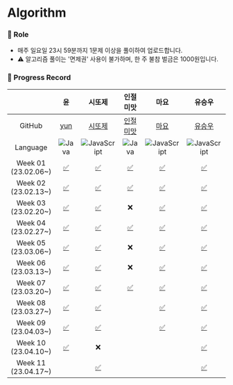 # Algorithm

### 📍 Role

- 매주 일요일 23시 59분까지 1문제 이상을 풀이하여 업로드합니다.
- ⚠️ 알고리즘 풀이는 '면제권' 사용이 불가하며, 한 주 불참 벌금은 1000원입니다.

### 📍 Progress Record


|                         |                              윤                              |                            시또제                            |                           인절미맛                           |                             마요                             |                            유승우                            |                          취할준비생                          |                           Jureamer                           |                            장종욱                            |
| :---------------------: | :----------------------------------------------------------: | :----------------------------------------------------------: | :----------------------------------------------------------: | :----------------------------------------------------------: | :----------------------------------------------------------: | :----------------------------------------------------------: | :----------------------------------------------------------: | :----------------------------------------------------------: |
|         GitHub          |             [yun](https://github.com/yunji1201)              |            [시또제](https://github.com/leesiyun)             |          [인절미맛](https://awasteland.github.io/)           |              [마요](https://github.com/mayo516)              |            [유승우](https://github.com/berenickt)            |           [취할준비생](https://github.com/cyd5538)           |           [Jureamer](https://github.com/jureamer)            |            [장종욱](https://github.com/kowo1001)             |
|        Language         | ![Java](https://img.shields.io/badge/Java-ED8B00?style=for-the-badge&logo=openjdk&logoColor=white) | ![JavaScript](https://img.shields.io/badge/JS-%23323330.svg?style=for-the-badge&logo=javascript&logoColor=%23F7DF1E) | ![Java](https://img.shields.io/badge/Java-ED8B00?style=for-the-badge&logo=openjdk&logoColor=white) | ![JavaScript](https://img.shields.io/badge/JS-%23323330.svg?style=for-the-badge&logo=javascript&logoColor=%23F7DF1E) | ![JavaScript](https://img.shields.io/badge/JS-%23323330.svg?style=for-the-badge&logo=javascript&logoColor=%23F7DF1E) | ![JavaScript](https://img.shields.io/badge/JS-%23323330.svg?style=for-the-badge&logo=javascript&logoColor=%23F7DF1E) | ![Python](https://img.shields.io/badge/python-3670A0?style=for-the-badge&logo=python&logoColor=ffdd54) | ![Python](https://img.shields.io/badge/python-3670A0?style=for-the-badge&logo=python&logoColor=ffdd54) |
| Week 01</br>(23.02.06~) | [✅](https://github.com/get-into-the-coding-field/Algorithm/tree/main/%EC%9C%A4/w1) | [✅](https://github.com/get-into-the-coding-field/Algorithm/blob/main/%EC%8B%9C%EB%98%90%EC%A0%9C/hackerRank/electronics-shop.mdx) | [✅](https://github.com/get-into-the-coding-field/Algorithm/blob/main/%EC%9D%B8%EC%A0%88%EB%AF%B8%EB%A7%9B/23-02_1%EC%A3%BC%EC%B0%A8.md) | [✅](https://github.com/get-into-the-coding-field/Algorithm/blob/main/%EB%A7%88%EC%9A%94/%EC%8A%A4%ED%83%9D%ED%81%90/%ED%94%84%EB%A6%B0%ED%84%B0.js) | [✅](https://github.com/get-into-the-coding-field/Algorithm/blob/main/유승우/week1_공주구하기-큐.js) | [✅](https://github.com/get-into-the-coding-field/Algorithm/tree/main/%EC%B7%A8%ED%95%A0%EC%A4%80%EB%B9%84%EC%83%9D/programmers) | [✅](https://github.com/get-into-the-coding-field/Algorithm/blob/main/%EC%A3%BC%EB%A6%AC%EB%A8%B8/2-2w/%EB%95%85%EB%94%B0%EB%A8%B9%EA%B8%B0.py) | [✅](https://github.com/get-into-the-coding-field/Algorithm/blob/main/%EC%9E%A5%EC%A2%85%EC%9A%B1/bacjoon_countword.mdx) |
| Week 02</br>(23.02.13~) | [✅](https://github.com/get-into-the-coding-field/Algorithm/tree/main/%EC%9C%A4/w2/emergency) | [✅](https://github.com/get-into-the-coding-field/Algorithm/tree/main/시또제/hackerRank/cats-and-a-mouse.mdx) | [✅](https://github.com/get-into-the-coding-field/Algorithm/blob/main/%EC%9D%B8%EC%A0%88%EB%AF%B8%EB%A7%9B/%EC%95%8C%EA%B3%A0%EB%A6%AC%EC%A6%98/%EB%B0%B1%EC%A4%80/23-02-19-ag2.java) | [✅](https://github.com/get-into-the-coding-field/Algorithm/tree/main/%EB%A7%88%EC%9A%94/%ED%95%B4%EC%8B%9C) | [✅](https://github.com/get-into-the-coding-field/Algorithm/blob/main/유승우/week2_LRU-kakao-2-unshift-splie.js) | [✅](https://github.com/get-into-the-coding-field/Algorithm/tree/main/%EC%B7%A8%ED%95%A0%EC%A4%80%EB%B9%84%EC%83%9D/11659) | [✅](https://github.com/get-into-the-coding-field/Algorithm/blob/main/%EC%A3%BC%EB%A6%AC%EB%A8%B8/%EC%89%AC%EC%9A%B4%20%EC%B5%9C%EB%8B%A8%EA%B1%B0%EB%A6%AC.py) | [✅](https://github.com/get-into-the-coding-field/Algorithm/blob/main/%EC%9E%A5%EC%A2%85%EC%9A%B1/programmers_ponketmon.mdx) |
| Week 03</br>(23.02.20~) | [✅](https://github.com/get-into-the-coding-field/Algorithm/blob/main/%EC%9C%A4/w3/ballgame/BallGame.java) | [✅](https://github.com/get-into-the-coding-field/Algorithm/tree/main/시또제/hackerRank/picking-numbers.mdx) |                              ❌                               | [✅](https://github.com/get-into-the-coding-field/Algorithm/commit/086f115cd77bddc8b969ff7ecacde89f4ce8536e) | [✅](https://github.com/get-into-the-coding-field/Algorithm/blob/main/%EC%9C%A0%EC%8A%B9%EC%9A%B0/week3_%EC%A1%B0%ED%95%A9%20%EA%B5%AC%ED%95%98%EA%B8%B0.js) | [✅](https://github.com/get-into-the-coding-field/Algorithm/tree/main/%EC%B7%A8%ED%95%A0%EC%A4%80%EB%B9%84%EC%83%9D/11478) | [✅](https://github.com/get-into-the-coding-field/Algorithm/blob/main/%EC%A3%BC%EB%A6%AC%EB%A8%B8/2-3w/%EB%A1%A4%EC%BC%80%EC%9D%B4%ED%81%AC%20%EC%9E%90%EB%A5%B4%EA%B8%B0.py) | [✅](https://github.com/get-into-the-coding-field/Algorithm/blob/main/%EC%9E%A5%EC%A2%85%EC%9A%B1/leetcode/leetcode_substring.mdx) |
| Week 04</br>(23.02.27~) | [✅](https://github.com/get-into-the-coding-field/Algorithm/blob/main/%EC%9C%A4/w4/lengthSlice/LengthSlice.java) | [✅](https://github.com/get-into-the-coding-field/Algorithm/tree/main/시또제/hackerRank/the-hurdle-race.mdx) | [✅](https://github.com/get-into-the-coding-field/Algorithm/blob/main/%EC%9D%B8%EC%A0%88%EB%AF%B8%EB%A7%9B/%EC%95%8C%EA%B3%A0%EB%A6%AC%EC%A6%98/%EB%B0%B1%EC%A4%80/1%EC%B0%A8%EC%9B%90%20%EB%B0%B0%EC%97%B4(%EC%B5%9C%EB%8C%80%EA%B0%92).md) | [✅](https://github.com/get-into-the-coding-field/Algorithm/blob/main/%EB%A7%88%EC%9A%94/%EA%B7%B8%EB%9E%98%ED%94%84/%EA%B0%80%EC%9E%A5%EB%A8%BC%EB%85%B8%EB%93%9C.js) | [✅](https://github.com/get-into-the-coding-field/Algorithm/blob/main/유승우/week4_돌다리-건너기.js) | [✅](https://github.com/get-into-the-coding-field/Algorithm/tree/main/%EC%B7%A8%ED%95%A0%EC%A4%80%EB%B9%84%EC%83%9D/1912) | [✅](https://github.com/get-into-the-coding-field/Algorithm/blob/main/%EC%A3%BC%EB%A6%AC%EB%A8%B8/2-4w/%ED%9A%8C%EC%9D%98%EC%8B%A4%20%EB%B0%B0%EC%A0%95.py) | [✅](https://github.com/get-into-the-coding-field/Algorithm/blob/main/%EC%9E%A5%EC%A2%85%EC%9A%B1/programmers/player%20who%20did%20not%20finish%20the%20race.mdx) |
| Week 05</br>(23.03.06~) | [✅](https://github.com/get-into-the-coding-field/Algorithm/blob/main/%EC%9C%A4/w5/competition/Competition.java) | [✅](https://github.com/get-into-the-coding-field/Algorithm/tree/main/시또제/hackerRank/designer-pdf-viewer.mdx) |                              ❌                               | [✅](https://github.com/get-into-the-coding-field/Algorithm/tree/main/%EB%A7%88%EC%9A%94/%ED%8C%8C%EC%9D%B4%EC%8D%AC%EA%B8%B0%EB%B3%B8) | [✅](https://github.com/get-into-the-coding-field/Algorithm/blob/main/유승우/week5-폰켓몬.js) | [✅](https://github.com/get-into-the-coding-field/Algorithm/tree/main/%EC%B7%A8%ED%95%A0%EC%A4%80%EB%B9%84%EC%83%9D/1644) | [✅](https://github.com/get-into-the-coding-field/Algorithm/blob/main/%EC%A3%BC%EB%A6%AC%EB%A8%B8/3-1w/%5B3%EC%B0%A8%5D%20%EB%B0%A9%EA%B8%88%20%EA%B7%B8%20%EA%B3%A1.py) | [✅](https://github.com/get-into-the-coding-field/Algorithm/blob/main/%EC%9E%A5%EC%A2%85%EC%9A%B1/programmers/hash/phonebooklist.mdx) |
| Week 06</br>(23.03.13~) | [✅](https://github.com/get-into-the-coding-field/Algorithm/blob/main/%EC%9C%A4/w6/caesarCode/CaesarCode.java) | [✅](https://github.com/get-into-the-coding-field/Algorithm/tree/main/시또제/hackerRank/counting-valleys.mdx) |                              ❌                               | [✅](https://github.com/get-into-the-coding-field/Algorithm/tree/main/%EB%A7%88%EC%9A%94/%ED%8C%8C%EC%9D%B4%EC%8D%AC%EA%B8%B0%EB%B3%B8) | [✅](https://github.com/get-into-the-coding-field/Algorithm/blob/main/유승우/week6_완주하지못한선수.js) | [✅](https://github.com/get-into-the-coding-field/Algorithm/tree/main/%EC%B7%A8%ED%95%A0%EC%A4%80%EB%B9%84%EC%83%9D/2156) | [✅](https://github.com/get-into-the-coding-field/Algorithm/blob/main/%EC%A3%BC%EB%A6%AC%EB%A8%B8/3-2w/2589.%20%EB%B3%B4%EB%AC%BC%EC%84%AC.py) | [✅](https://github.com/get-into-the-coding-field/Algorithm/blob/main/%EC%9E%A5%EC%A2%85%EC%9A%B1/programmers/hash/Camouflage.mdx) |
| Week 07</br>(23.03.20~) | [✅](https://github.com/get-into-the-coding-field/Algorithm/blob/main/%EC%9C%A4/w7/AlienDictionary.java) | [✅](https://github.com/get-into-the-coding-field/Algorithm/tree/main/시또제/hackerRank/between-two-sets.mdx) | [✅](https://github.com/get-into-the-coding-field/Algorithm/blob/main/%EC%9D%B8%EC%A0%88%EB%AF%B8%EB%A7%9B/%EC%95%8C%EA%B3%A0%EB%A6%AC%EC%A6%98/%EB%B0%B1%EC%A4%80/3052.java) | [✅](https://github.com/get-into-the-coding-field/Algorithm/blob/main/%EB%A7%88%EC%9A%94/%EA%B8%B0%EB%B3%B8%EB%AC%B8%EC%A0%9C/%ED%94%BC%EC%9E%90%EB%82%98%EB%88%A0%EB%A8%B9%EA%B8%B0.py) | [✅](https://github.com/get-into-the-coding-field/Algorithm/blob/main/유승우/week7_기능개발.js) | [✅](https://github.com/get-into-the-coding-field/Algorithm/tree/main/%EC%B7%A8%ED%95%A0%EC%A4%80%EB%B9%84%EC%83%9D/1931) | [✅](https://github.com/get-into-the-coding-field/Algorithm/blob/main/%EC%A3%BC%EB%A6%AC%EB%A8%B8/3-3w/1238.%20%ED%8C%8C%ED%8B%B0.py) | [✅](https://github.com/get-into-the-coding-field/Algorithm/blob/main/%EC%9E%A5%EC%A2%85%EC%9A%B1/programmers/stack%26que/%EA%B8%B0%EB%8A%A5%EA%B0%9C%EB%B0%9C.mdx) |
| Week 08</br>(23.03.27~) | [✅](https://github.com/get-into-the-coding-field/Algorithm/blob/main/%EC%9C%A4/w8/LifeBoat.java) | [✅](https://github.com/get-into-the-coding-field/Algorithm/tree/main/시또제/hackerRank/a-very-big-sum.mdx) |                                                              | [✅](https://github.com/get-into-the-coding-field/Algorithm/blob/main/%EB%A7%88%EC%9A%94/%EA%B7%B8%EB%A6%AC%EB%94%94/%ED%81%B0%20%EC%88%98%EC%9D%98%20%EB%B2%95%EC%B9%99.py) | [✅](https://github.com/get-into-the-coding-field/Algorithm/blob/main/유승우/week8_level-3_이중우선순위큐.js) | [✅](https://github.com/get-into-the-coding-field/Algorithm/tree/main/%EC%B7%A8%ED%95%A0%EC%A4%80%EB%B9%84%EC%83%9D/1339) | [✅](https://github.com/get-into-the-coding-field/Algorithm/blob/main/%EC%A3%BC%EB%A6%AC%EB%A8%B8/4-1w/2234.%20%EC%84%B1%EA%B3%BD.py) | [✅](https://github.com/get-into-the-coding-field/Algorithm/blob/main/%EC%9E%A5%EC%A2%85%EC%9A%B1/programmers/stack%26que/%EC%98%AC%EB%B0%94%EB%A5%B8%EA%B4%84%ED%98%B8.mdx) |
| Week 09</br>(23.04.03~) |                            [✅]()                             | [✅](https://github.com/get-into-the-coding-field/Algorithm/tree/main/시또제/hackerRank/apple-and-orange.mdx) |  | [✅](https://github.com/get-into-the-coding-field/Algorithm/blob/main/%EB%A7%88%EC%9A%94/%EA%B8%B0%EB%B3%B8%EB%AC%B8%EC%A0%9C/%EC%98%B7%EA%B0%80%EA%B2%8C%ED%95%A0%EC%9D%B8%EB%B0%9B%EA%B8%B0.py) | [✅](https://github.com/get-into-the-coding-field/Algorithm/blob/main/%EC%9C%A0%EC%8A%B9%EC%9A%B0/week9_level-2_%EA%B0%80%EC%9E%A5%ED%81%B0%EC%88%98.js) | [✅](https://github.com/get-into-the-coding-field/Algorithm/tree/main/%EC%B7%A8%ED%95%A0%EC%A4%80%EB%B9%84%EC%83%9D/1449) | [✅](https://github.com/get-into-the-coding-field/Algorithm/blob/main/%EC%A3%BC%EB%A6%AC%EB%A8%B8/4-1w/%5Bremark%5D%2012865.%20%ED%8F%89%EB%B2%94%ED%95%9C%20%EB%B0%B0%EB%82%AD.py) | [✅](https://github.com/get-into-the-coding-field/Algorithm/blob/main/%EC%9E%A5%EC%A2%85%EC%9A%B1/programmers/stack%26que/%EC%A3%BC%EC%8B%9D%EA%B0%80%EA%B2%A9.mdx) |
| Week 10</br>(23.04.10~) |                            [✅]()                             |   ❌                                                           |                                                              |                                                              | [✅](https://github.com/get-into-the-coding-field/Algorithm/blob/main/유승우/week10_level-2-H-index.js) |   [✅](https://github.com/get-into-the-coding-field/Algorithm/tree/main/%EC%B7%A8%ED%95%A0%EC%A4%80%EB%B9%84%EC%83%9D/2606)                                                           |    [✅](https://github.com/get-into-the-coding-field/Algorithm/blob/main/%EC%A3%BC%EB%A6%AC%EB%A8%B8/4-2w/1918.%20%ED%9B%84%EC%9C%84%20%ED%91%9C%EA%B8%B0%EC%8B%9D.py)                                                          |                                                              |
|Week 11</br>(23.04.17~)| |[✅](https://github.com/get-into-the-coding-field/Algorithm/tree/main/시또제/hackerRank/birthday-cake-candles.mdx)|||[✅](https://github.com/get-into-the-coding-field/Algorithm/blob/main/유승우/week11_level2-카펫.js)|[✅](https://github.com/get-into-the-coding-field/Algorithm/tree/main/%EC%B7%A8%ED%95%A0%EC%A4%80%EB%B9%84%EC%83%9D/9935)|[✅](https://github.com/get-into-the-coding-field/Algorithm/blob/main/%EC%A3%BC%EB%A6%AC%EB%A8%B8/4-2w/%ED%92%8D%EC%84%A0%20%ED%84%B0%ED%8A%B8%EB%A6%AC%EA%B8%B0.py)||
